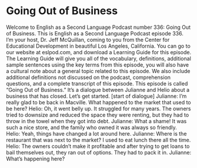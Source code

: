 # Going Out of Business

Welcome to English as a Second Language Podcast number 336: Going Out of Business.  This is English as a Second Language Podcast episode 336.  I’m your host, Dr. Jeff McQuillan, coming to you from the Center for Educational Development in beautiful Los Angeles, California.  You can go to our website at eslpod.com, and download a Learning Guide for this episode.  The Learning Guide will give you all of the vocabulary, definitions, additional sample sentences using the key terms from this episode, you will also have a cultural note about a general topic related to this episode.  We also include additional definitions not discussed on the podcast, comprehension questions, and a complete transcript of this episode.  This episode is called “Going Out of Business.”  It’s a dialogue between Julianne and Helio about a business that has closed.  Let’s get started.  [start of dialogue]  Julianne:  I’m really glad to be back in Macville.  What happened to the market that used to be here?  Helio:  Oh, it went belly up.  It struggled for many years.  The owners tried to downsize and reduced the space they were renting, but they had to throw in the towel when they got into debt.    Julianne:  What a shame!  It was such a nice store, and the family who owned it was always so friendly.  Helio:  Yeah, things have changed a lot around here.  Julianne:  Where is the restaurant that was next to the market?  I used to eat lunch there all the time.  Helio:  The owners couldn’t make it profitable and after trying to get loans to bail themselves out, they ran out of options.  They had to pack it in.    Julianne:  What’s happening here? 